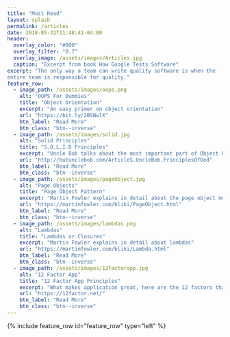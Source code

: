```yaml
---
title: "Must Read"
layout: splash
permalink: /articles
date: 2018-05-31T11:48:41-04:00
header:
  overlay_color: "#000"
  overlay_filter: "0.7"
  overlay_image: /assets/images/Articles.jpg
  caption: "Excerpt from book How Google Tests Software"
excerpt: "The only way a team can write quality software is when the
entire team is responsible for quality."
feature_row:
  - image_path: /assets/images/oops.png
    alt: "OOPS For Dummies"
    title: "Object Orientation"
    excerpt: "An easy primer on object orientation"
    url: "https://bit.ly/2BSNwlX"
    btn_label: "Read More"
    btn_class: "btn--inverse"
  - image_path: /assets/images/solid.jpg
    alt: "Solid Principles"
    title: "S.O.L.I.D Principles"
    excerpt: "Uncle Bob talks about the most important part of Object Oriented Design the S.O.L.I.D principles"
    url: "http://butunclebob.com/ArticleS.UncleBob.PrinciplesOfOod"
    btn_label: "Read More"
    btn_class: "btn--inverse"
  - image_path: /assets/images/pageObject.jpg
    alt: "Page Objects"
    title: "Page Object Pattern"
    excerpt: "Martin Fowler explains in detail about the page object model."
    url: "https://martinfowler.com/bliki/PageObject.html"
    btn_label: "Read More"
    btn_class: "btn--inverse"
  - image_path: /assets/images/lambdas.png
    alt: "Lambdas"
    title: "Lambdas or Closures"
    excerpt: "Martin Fowler explains in detail about lambdas"
    url: "https://martinfowler.com/bliki/Lambda.html"
    btn_label: "Read More"
    btn_class: "btn--inverse"
  - image_path: /assets/images/12factorapp.jpg
    alt: "12 Factor App"
    title: "12 Factor App Principles"
    excerpt: "What makes application great, here are the 12 factors that help us build the next great application"
    url: "https://12factor.net/"
    btn_label: "Read More"
    btn_class: "btn--inverse"
---
```

{% include feature_row id="feature_row" type="left" %}
